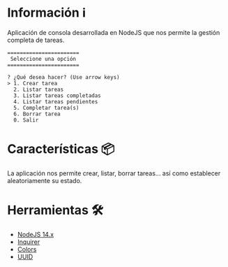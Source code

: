 # Información :information_source:
Aplicación de consola desarrollada en NodeJS que nos permite la gestión completa de tareas.

```
=======================
 Seleccione una opción 
=======================

? ¿Qué desea hacer? (Use arrow keys)
> 1. Crear tarea
  2. Listar tareas
  3. Listar tareas completadas
  4. Listar tareas pendientes
  5. Completar tarea(s)
  6. Borrar tarea
  0. Salir
```

# Características :package:
La aplicación nos permite crear, listar, borrar tareas... así como establecer aleatoriamente su estado.

# Herramientas :hammer_and_wrench:
- [NodeJS 14.x](https://nodejs.org/en/)
- [Inquirer](https://www.npmjs.com/package/inquirer)
- [Colors](https://www.npmjs.com/package/colors)
- [UUID](https://www.npmjs.com/package/uuid)